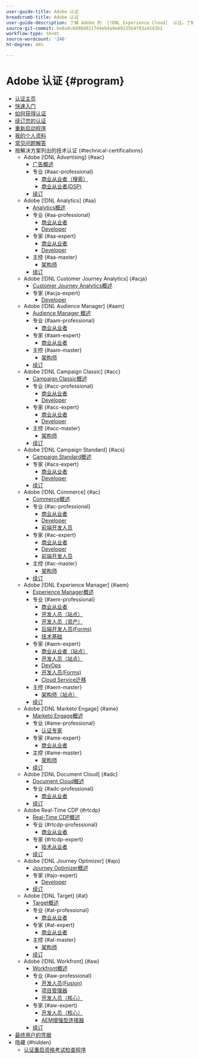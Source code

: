 ```yaml
---
user-guide-title: Adobe 认证
breadcrumb-title: Adobe 认证
user-guide-description: 了解 Adobe 的  [!DNL Experience Cloud]  认证。了解获得认证能为您做什么。
source-git-commit: be0a8c6898d021744eb4a9e69225b4f83a42d3b2
workflow-type: tm+mt
source-wordcount: '246'
ht-degree: 46%

---
```



# Adobe 认证 {#program}

+ [认证主页](overview.md)
+ [快速入门](getting-started.md)
+ [如何获得认证](how-to-get-certified.md)
+ [续订您的认证](renew.md)
+ [重新启动程序](restart-program.md)
+ [我的个人资料](my-profile.md)
+ [常见问题解答](faq.md)
+ 按解决方案列出的技术认证 {#technical-certifications}
   + Adobe [!DNL Advertising] {#aac}
      + [广告概述](/help/certifications/aac/aac-overview.md)
      + 专业 {#aac-professional}
         + [商业从业者（搜索）](/help/certifications/aac/aac-search-p-business.md)
         + [商业从业者(DSP)](/help/certifications/aac/aac-dsp-p-business.md)
      + [续订](/help/certifications/aac/aac-renew.md)
   + Adobe [!DNL Analytics] {#aa}
      + [Analytics概述](/help/certifications/aa/aa-overview.md)
      + 专业 {#aa-professional}
         + [商业从业者](/help/certifications/aa/aa-p-business.md)
         + [Developer](/help/certifications/aa/aa-p-developer.md)
      + 专家 {#aa-expert}
         + [商业从业者](/help/certifications/aa/aa-e-business.md)
         + [Developer](/help/certifications/aa/aa-e-developer.md)
      + 主控 {#aa-master}
         + [架构师](/help/certifications/aa/aa-m-architect.md)
      + [续订](/help/certifications/aa/aa-renew.md)
   + Adobe [!DNL Customer Journey Analytics] {#acja}
      + [Customer Journey Analytics概述](/help/certifications/acja/acja-overview.md)
      + 专家 {#acja-expert}
         + [Developer](/help/certifications/acja/acja-e-developer.md)
   + Adobe [!DNL Audience Manager] {#aam}
      + [Audience Manager 概述](/help/certifications/aam/aam-overview.md)
      + 专业 {#aam-professional}
         + [商业从业者](/help/certifications/aam/aam-p-business.md)
      + 专家 {#aam-expert}
         + [商业从业者](/help/certifications/aam/aam-e-business.md)
      + 主控 {#aam-master}
         + [架构师](/help/certifications/aam/aam-m-architect.md)
      + [续订](/help/certifications/aam/aam-renew.md)
   + Adobe [!DNL Campaign Classic] {#acc}
      + [Campaign Classic概述](/help/certifications/acc/acc-overview.md)
      + 专业 {#acc-professional}
         + [商业从业者](/help/certifications/acc/acc-p-business.md)
         + [Developer](/help/certifications/acc/acc-p-developer.md)
      + 专家 {#acc-expert}
         + [商业从业者](/help/certifications/acc/acc-e-business.md)
         + [Developer](/help/certifications/acc/acc-e-developer.md)
      + 主控 {#acc-master}
         + [架构师](/help/certifications/acc/acc-m-developer.md)
      + [续订](/help/certifications/acc/acc-renew.md)
   + Adobe [!DNL Campaign Standard] {#acs}
      + [Campaign Standard概述](/help/certifications/acs/acs-overview.md)
      + 专家 {#acs-expert}
         + [商业从业者](/help/certifications/acs/acs-e-business.md)
         + [Developer](/help/certifications/acs/acs-e-developer.md)
      + [续订](/help/certifications/acs/acs-renew.md)
   + Adobe [!DNL Commerce] {#ac}
      + [Commerce概述](/help/certifications/ac/ac-overview.md)
      + 专业 {#ac-professional}
         + [商业从业者](/help/certifications/ac/ac-p-business.md)
         + [Developer](/help/certifications/ac/ac-p-developer.md)
         + [前端开发人员](/help/certifications/ac/ac-p-fedeveloper.md)
      + 专家 {#ac-expert}
         + [商业从业者](/help/certifications/ac/ac-e-business.md)
         + [Developer](/help/certifications/ac/ac-e-developer.md)
         + [前端开发人员](/help/certifications/ac/ac-e-fedeveloper.md)
      + 主控 {#ac-master}
         + [架构师](/help/certifications/ac/ac-m-architect.md)
      + [续订](/help/certifications/ac/ac-renew.md)
   + Adobe [!DNL Experience Manager] {#aem}
      + [Experience Manager概述](/help/certifications/aem/aem-overview.md)
      + 专业 {#aem-professional}
         + [商业从业者](/help/certifications/aem/aem-p-business.md)
         + [开发人员（站点）](/help/certifications/aem/aem-sites-p-developer.md)
         + [开发人员（资产）](/help/certifications/aem/aem-assets-p-developer.md)
         + [后端开发人员(Forms)](/help/certifications/aem/aem-forms-p-bedeveloper.md)
         + [技术基础](/help/certifications/aem/aem-p-foundations.md)
      + 专家 {#aem-expert}
         + [商业从业者（站点）](/help/certifications/aem/aem-sites-e-business.md)
         + [开发人员（站点）](/help/certifications/aem/aem-sites-e-developer.md)
         + [DevOps](/help/certifications/aem/aem-devops-e-engineer.md)
         + [开发人员(Forms)](/help/certifications/aem/aem-forms-e-developer.md)
         + [Cloud Service迁移](/help/certifications/aem/aem-cs-e-migration.md)
      + 主控 {#aem-master}
         + [架构师（站点）](/help/certifications/aem/aem-sites-m-architect.md)
      + [续订](/help/certifications/aem/aem-renew.md)
   + Adobe [!DNL Marketo Engage] {#ame}
      + [Marketo Engage概述](/help/certifications/ame/ame-overview.md)
      + 专业 {#ame-professional}
         + [认证专家](/help/certifications/ame/ame-p.md)
      + 专家 {#ame-expert}
         + [商业从业者](/help/certifications/ame/ame-e-business.md)
      + 主控 {#ame-master}
         + [架构师](/help/certifications/ame/ame-m-architect.md)
      + [续订](/help/certifications/ame/ame-renew.md)
   + Adobe [!DNL Document Cloud] {#adc}
      + [Document Cloud概述](/help/certifications/adc/adc-overview.md)
      + 专业 {#adc-professional}
         + [商业从业者](/help/certifications/adc/adc-p-business.md)
      + [续订](/help/certifications/adc/adc-renew.md)
   + Adobe Real-Time CDP {#rtcdp}
      + [Real-Time CDP概述](/help/certifications/rtcdp/rtcdp-overview.md)
      + 专业 {#rtcdp-professional}
         + [商业从业者](/help/certifications/rtcdp/rtcdp-p-business.md)
      + 专家 {#rtcdp-expert}
         + [技术从业者](/help/certifications/rtcdp/rtcdp-e-technical.md)
      + [续订](/help/certifications/rtcdp/rtcdp-renew.md)
   + Adobe [!DNL Journey Optimizer] {#ajo}
      + [Journey Optimizer概述](/help/certifications/ajo/ajo-overview.md)
      + 专家 {#ajo-expert}
         + [Developer](/help/certifications/ajo/ajo-e-developer.md)
      + [续订](/help/certifications/ajo/ajo-renew.md)
   + Adobe [!DNL Target] {#at}
      + [Target概述](/help/certifications/at/at-overview.md)
      + 专业 {#at-professional}
         + [商业从业者](/help/certifications/at/at-p-business.md)
      + 专家 {#at-expert}
         + [商业从业者](/help/certifications/at/at-e-business.md)
      + 主控 {#at-master}
         + [架构师](/help/certifications/at/at-m-architect.md)
      + [续订](/help/certifications/at/at-renew.md)
   + Adobe [!DNL Workfront] {#aw}
      + [Workfront概述](/help/certifications/aw/aw-overview.md)
      + 专业 {#aw-professional}
         + [开发人员(Fusion)](/help/certifications/aw/aw-fusion-p-developer.md)
         + [项目管理器](/help/certifications/aw/aw-p-project-manager.md)
         + [开发人员（核心）](/help/certifications/aw/aw-core-p-developer.md)
      + 专家 {#aw-expert}
         + [开发人员（核心）](/help/certifications/aw/aw-core-e-developer.md)
         + [AEM增强型连接器](/help/certifications/aw/aw-aem-e-connector.md)
      + [续订](/help/certifications/aw/aw-renew.md)
+ [最终用户的凭据](https://learning.adobe.com/certification/credentials)
+ 隐藏 {#hidden}
   + [认证重启资格考试检查程序](exam-eligibility-check.md)
